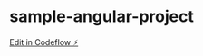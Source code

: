 # sample-angular-project

[Edit in Codeflow ⚡️](https://stackblitz.com/~/github.com/rajbharath3/sample-angular-project)